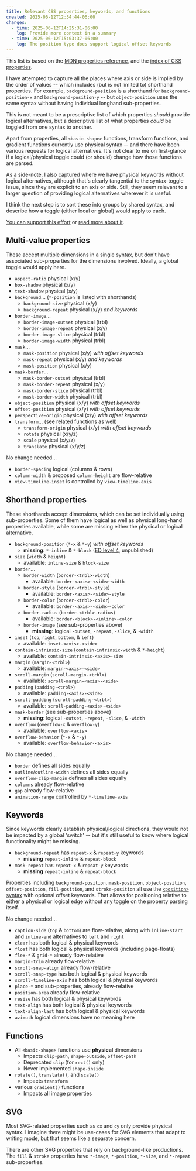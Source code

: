 ```yaml
---
title: Relevant CSS properties, keywords, and functions
created: 2025-06-12T12:54:44-06:00
changes:
  - time: 2025-06-12T14:25:31-06:00
    log: Provide more context in a summary
  - time: 2025-06-12T15:03:37-06:00
    log: The position type does support logical offset keywords
---
```


This list is based on the
[MDN properties reference](https://developer.mozilla.org/en-US/docs/Web/CSS/Reference),
and the
[index of CSS properties](https://www.w3.org/Style/CSS/all-properties.en.html).

I have attempted to capture
all the places where axis or side
is implied by the order of values --
which includes
(but is not limited to)
shorthand properties.
For example,
`background-position` is a shorthand
for `background-position-x` and `background-position-y` --
but `object-position` uses the same syntax
without having individual longhand sub-properties.

This is not meant to be a prescriptive list
of which properties _should_ provide logical alternatives,
but a descriptive list
of what properties _could_ be toggled
from one syntax to another.

Apart from properties,
all `<basic-shape>` functions,
transform functions,
and gradient functions currently use physical syntax --
and there have been various requests for logical alternatives.
It's not clear to me on first-glance
if a logical/physical toggle could (or should)
change how those functions are parsed.

As a side-note,
I also captured where we have
physical keywords without logical alternatives,
although that's clearly tangential to the syntax-toggle issue,
since they are explicit to an axis or side.
Still, they seem relevant to a larger question
of providing logical alternatives wherever it is useful.

I think the next step is to sort these
into groups by shared syntax,
and describe how a toggle
(either local or global)
would apply to each.

[You can support this effort](https://opencollective.com/oddbird-open-source/contribute/css-logical-shorthands-86141)
or [read more about it](/logical/).

## Multi-value properties

These accept multiple dimensions in a single syntax,
but don't have associated sub-properties
for the dimensions involved.
Ideally, a global toggle would apply here.

- `aspect-ratio` physical (x/y)
- `box-shadow` physical (x/y)
- `text-shadow` physical (x/y)
- `background`… (`*-position` is listed with shorthands)
  - `background-size` physical (x/y)
  - `background-repeat` physical (x/y) _and keywords_
- `border-image`…
  - `border-image-outset` physical (trbl)
  - `border-image-repeat` physical (x/y)
  - `border-image-slice` physical (trbl)
  - `border-image-width` physical (trbl)
- `mask`…
  - `mask-position` physical (x/y) _with offset keywords_
  - `mask-repeat` physical (x/y) _and keywords_
  - `mask-position` physical (x/y)
- `mask-border`…
  - `mask-border-outset` physical (trbl)
  - `mask-border-repeat` physical (x/y)
  - `mask-border-slice` physical (trbl)
  - `mask-border-width` physical (trbl)
- `object-position` physical (x/y) _with offset keywords_
- `offset-position` physical (x/y) _with offset keywords_
- `perspective-origin` physical (x/y) _with offset keywords_
- `transform`… (see related functions as well)
  - `transform-origin` physical (x/y) _with offset keywords_
  - `rotate` physical (x/y/z)
  - `scale` physical (x/y/z)
  - `translate` physical (x/y/z)

No change needed…

- `border-spacing` logical (columns & rows)
- `column-width` & proposed `column-height` are flow-relative
- `view-timeline-inset` is controlled by `view-timeline-axis`

## Shorthand properties

These shorthands accept dimensions,
which can be set individually using sub-properties.
Some of them have logical as well as physical
long-hand properties available,
while some are missing either the physical or logical alternative.

- `background-position` (`*-x` & `*-y`) _with offset keywords_
  - **missing**: `*-inline` & `*-block`
    ([ED level 4](https://drafts.csswg.org/css-backgrounds-4/), unpublished)
- `size` (`width` & `height`)
  - available: `inline-size` & `block-size`
- `border`…
  - `border-width` (`border-<trbl>-width`)
    - available: `border-<axis>-<side>-width`
  - `border-style` (`border-<trbl>-style`)
    - available: `border-<axis>-<side>-style`
  - `border-color` (`border-<trbl>-color`)
    - available: `border-<axis>-<side>-color`
  - `border-radius` (`border-<trbl>-radius`)
    - available: `border-<block>-<inline>-color`
  - `border-image` (see sub-properties above)
    - **missing**: logical `-outset`, `-repeat`, `-slice`, & `-width`
- `inset` (`top`, `right`, `bottom`, & `left`)
  - available: `inset-<axis>-<side>`
- `contain-intrinsic-size` (`contain-intrinsic-width` & `*-height`)
  - available: `contain-intrinsic-<axis>-size`
- `margin` (`margin-<trbl>`)
  - available: `margin-<axis>-<side>`
- `scroll-margin` (`scroll-margin-<trbl>`)
  - available: `scroll-margin-<axis>-<side>`
- `padding` (`padding-<trbl>`)
  - available: `padding-<axis>-<side>`
- `scroll-padding` (`scroll-padding-<trbl>`)
  - available: `scroll-padding-<axis>-<side>`
- `mask-border` (see sub-properties above)
  - **missing**: logical `-outset`, `-repeat`, `-slice`, & `-width`
- `overflow` (`overflow-x` & `overflow-y`)
  - available: `overflow-<axis>`
- `overflow-behavior` (`*-x` & `*-y`)
  - available: `overflow-behavior-<axis>`

No change needed…

- `border` defines all sides equally
- `outline`/`outline-width` defines all sides equally
- `overflow-clip-margin` defines all sides equally
- `columns` already flow-relative
- `gap` already flow-relative
- `animation-range` controlled by `*-timeline-axis`

## Keywords

Since keywords clearly establish physical/logical directions,
they would not be impacted by a global 'switch' --
but it's still useful to know
where logical functionality might be missing.

- `background-repeat` has `repeat-x` & `repeat-y` keywords
  - **missing** `repeat-inline` & `repeat-block`
- `mask-repeat` has `repeat-x` & `repeat-y` keywords
  - **missing** `repeat-inline` & `repeat-block`

Properties including
`background-position`, `mask-position`, `object-position`,
`offset-position`, `fill-position`, and `stroke-position`
all use the
[`<position>` syntax](https://drafts.csswg.org/css-values-5/#typedef-position)
with optional offset keywords.
That allows for positioning relative to
either a physical or logical edge
without any toggle on the property parsing itself.

No change needed…

- `caption-side` (`top` & `bottom`) are flow-relative,
  along with `inline-start` and `inline-end` alternatives
  to `left` and `right`
- `clear` has both logical & physical keywords
- `float` has both logical & physical keywords
  (including page-floats)
- `flex-*` & `grid-*` already flow-relative
- `margin-trim` already flow-relative
- `scroll-snap-align` already flow-relative
- `scroll-snap-type` has both logical & physical keywords
- `scroll-timeline-axis` has both logical & physical keywords
- `place-*` and sub-properties, already flow-relative
- `position-area` already flow-relative
- `resize` has both logical & physical keywords
- `text-align` has both logical & physical keywords
- `text-align-last` has both logical & physical keywords
- `azimuth` logical dimensions have no meaning here

## Functions

- All `<basic-shape>` functions use **physical** dimensions
  - Impacts `clip-path`, `shape-outside`, `offset-path`
  - Deprecated `clip` (for `rect()` only)
  - Never implemented `shape-inside`
- `rotate()`, `translate()`, and `scale()`
  - Impacts `transform`
- various `gradient()` functions
  - Impacts all image properties

## SVG

Most SVG-related properties
such as `cx` and `cy` only provide physical syntax.
I imagine there might be use-cases
for SVG elements that adapt to writing mode,
but that seems like a separate concern.

There are other SVG properties
that rely on background-like productions.
The `fill` & `stroke` properties
have `*-image`, `*-position`, `*-size`, and `*-repeat`
sub-properties.
